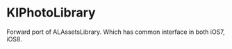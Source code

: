 KIPhotoLibrary
==============

Forward port of ALAssetsLibrary. Which has common interface in both iOS7, iOS8.
